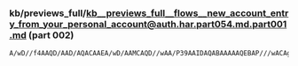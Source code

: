 ### kb/previews_full/kb__previews_full__flows__new_account_entry_from_your_personal_account@auth.har.part054.md.part001.md (part 002)

```md
A/wD//f4AAQD/AAD/AQACAAEA/wD/AAMCAQD//wAA/P39AAIDAQABAAAAAQEBAP///wACAgEAAP8AAP39/gABAgEA/QD/AAEAAAD///4AAf8CAP
```

```
